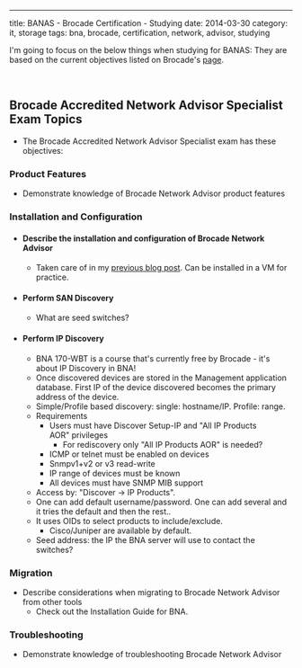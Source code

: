 ---
title: BANAS - Brocade Certification - Studying
date: 2014-03-30
category: it, storage
tags: bna, brocade, certification, network, advisor, studying

I'm going to focus on the below things when studying for BANAS: They are based on the current objectives listed on Brocade's [page](http://www.brocade.com/education/certification-accreditation/accredited-network-advisor-specialist/index.page "http://www.brocade.com/education/certification-accreditation/accredited-network-advisor-specialist/index.page").

 

## Brocade Accredited Network Advisor Specialist Exam Topics

- The Brocade Accredited Network Advisor Specialist exam has these objectives:

### Product Features

- Demonstrate knowledge of Brocade Network Advisor product features

### Installation and Configuration

- #### Describe the installation and configuration of Brocade Network Advisor
    
    - Taken care of in my [previous blog post](http://www.guldmyr.com/banas-brocade-accredited-network-advisor-specialist/ "BANAS – Brocade Accredited Network Advisor Specialist"). Can be installed in a VM for practice.
- #### Perform SAN Discovery
    
    - What are seed switches?
- #### Perform IP Discovery
    
    - BNA 170-WBT is a course that's currently free by Brocade - it's about IP Discovery in BNA!
    - Once discovered devices are stored in the Management application database. First IP of the device discovered becomes the primary address of the device.
    - Simple/Profile based discovery: single: hostname/IP. Profile: range.
    - Requirements
        - Users must have Discover Setup-IP and "All IP Products AOR" privileges
            - For rediscovery only "All IP Products AOR" is needed?
        - ICMP or telnet must be enabled on devices
        - Snmpv1+v2 or v3 read-write
        - IP range of devices must be known
        - All devices must have SNMP MIB support
    - Access by: "Discover -> IP Products".
    - One can add default username/password. One can add several and it tries the default and then the rest..
    - It uses OIDs to select products to include/exclude.
        - Cisco/Juniper are available by default.
    - Seed address: the IP the BNA server will use to contact the switches?

### Migration

- Describe considerations when migrating to Brocade Network Advisor from other tools
    - Check out the Installation Guide for BNA.

### Troubleshooting

- Demonstrate knowledge of troubleshooting Brocade Network Advisor
